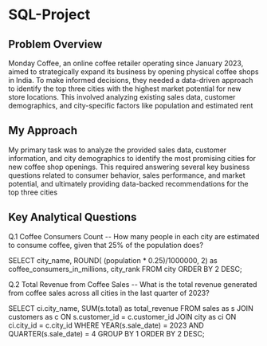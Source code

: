 # SQL-Project

## Problem Overview
Monday Coffee, an online coffee retailer operating since January 2023, aimed to strategically expand its business by opening physical coffee shops in India. To make informed decisions, they needed a data-driven approach to identify the top three cities with the highest market potential for new store locations.
This involved analyzing existing sales data, customer demographics, and city-specific factors like population and estimated rent
## My Approach
My primary task was to analyze the provided sales data, customer information, and city demographics to identify the most promising cities for new coffee shop openings. 
This required answering several key business questions related to consumer behavior, sales performance, and market potential, and ultimately providing data-backed recommendations for the top three cities

## Key Analytical Questions
Q.1 Coffee Consumers Count
-- How many people in each city are estimated to consume coffee, given that 25% of the population does?

SELECT 
	city_name,
	ROUND(
	(population * 0.25)/1000000, 
	2) as coffee_consumers_in_millions,
	city_rank
FROM city
ORDER BY 2 DESC;

Q.2 Total Revenue from Coffee Sales
-- What is the total revenue generated from coffee sales across all cities in the last quarter of 2023?

SELECT 
	ci.city_name,
	SUM(s.total) as total_revenue
FROM sales as s
JOIN customers as c
ON s.customer_id = c.customer_id
JOIN city as ci
ON ci.city_id = c.city_id
WHERE 
	YEAR(s.sale_date)  = 2023
	AND
	QUARTER(s.sale_date) = 4
GROUP BY 1
ORDER BY 2 DESC;

